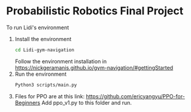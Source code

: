 # Probabilistic Robotics Final Project

To run Lidi's environment
1. Install the environment
   ```sh
   cd Lidi-gym-navigation
   ```
   Follow the environment installation in https://nickgeramanis.github.io/gym-navigation/#gettingStarted
2. Run the environment
   ```sh
   Python3 scripts/main.py
   ```
3. Files for PPO are at this link:
   https://github.com/ericyangyu/PPO-for-Beginners
   Add ppo_v1.py to this folder and run.
